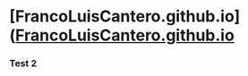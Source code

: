 # [FrancoLuisCantero.github.io]([FrancoLuisCantero.github.io](https://francoluiscantero.github.io/index.html)

### Test 2
